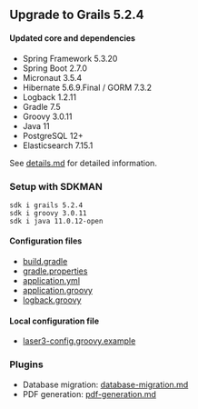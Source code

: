 
## Upgrade to Grails 5.2.4

#### Updated core and dependencies

- Spring Framework 5.3.20
- Spring Boot 2.7.0
- Micronaut 3.5.4
- Hibernate 5.6.9.Final / GORM 7.3.2
- Logback 1.2.11
- Gradle 7.5
- Groovy 3.0.11
- Java 11
- PostgreSQL 12+
- Elasticsearch 7.15.1

See [details.md](./details.md) for detailed information.

### Setup with SDKMAN

    sdk i grails 5.2.4
    sdk i groovy 3.0.11
    sdk i java 11.0.12-open

#### Configuration files

- [build.gradle](../build.gradle)
- [gradle.properties](../gradle.properties)
- [application.yml](../grails-app/conf/application.yml)
- [application.groovy](../grails-app/conf/application.groovy)
- [logback.groovy](../grails-app/conf/logback.groovy)

#### Local configuration file

- [laser3-config.groovy.example](../files/server/laser3-config.groovy.example)

### Plugins 

- Database migration: [database-migration.md](./database-migration.md)
- PDF generation: [pdf-generation.md](./pdf-generation.md)
